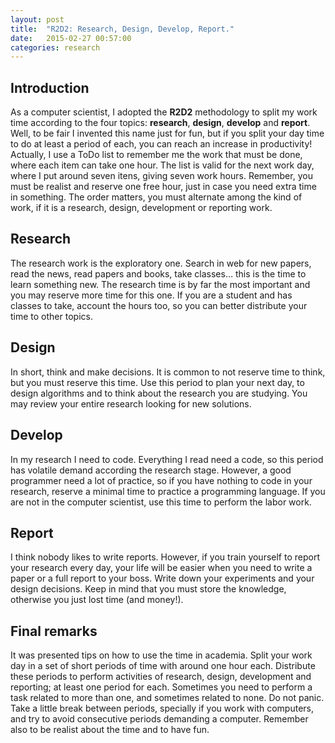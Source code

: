 ```yaml
---
layout: post
title:  "R2D2: Research, Design, Develop, Report."
date:   2015-02-27 00:57:00
categories: research
---
```

## Introduction

As a computer scientist, I adopted the **R2D2** methodology to split my work time according to the four topics: **research**, **design**, **develop** and **report**. Well, to be fair I invented this name just for fun, but if you split your day time to do at least a period of each, you can reach an increase in productivity! Actually, I use a ToDo  list to remember me the work that must be done, where each item can take one hour. The list is valid for the next work day, where I put around seven itens, giving seven work hours. Remember, you must be realist and reserve one free hour, just in case you need extra time in something. The order matters, you must alternate among the kind of work, if it is a research, design, development or reporting work.

## Research

The research work is the exploratory one. Search in web for new papers, read the news, read papers and books, take classes… this is the time to learn something new. The research time is by far the most important and you may reserve more time for this one. If you are a student and has classes to take, account the hours too, so you can better distribute your time to other topics.

## Design

In short, think and make decisions. It is common to not reserve time to think, but you must reserve this time. Use this period to plan your next day, to design algorithms and to think about the research you are studying. You may review your entire research looking for new solutions.

## Develop

In my research I need to code. Everything I read need a code, so this period has volatile demand according the research stage. However, a good programmer need a lot of practice, so if you have nothing to code in your research, reserve a minimal time to practice a programming language. If you are not in the computer scientist, use this time to perform the labor work.

## Report

I think nobody likes to write reports. However, if you train yourself to report your research every day, your life will be easier when you need to write a paper or a full report to your boss. Write down your experiments and your design decisions. Keep in mind that you must store the knowledge, otherwise you just lost time (and money!).

## Final remarks

It was presented tips on how to use the time in academia. Split your work day in a set of short periods of time with around one hour each. Distribute these periods to perform activities of research, design, development and reporting; at least one period for each. Sometimes you need to perform a task related to more than one, and sometimes related to none. Do not panic. Take a little break between periods, specially if you work with computers, and try to avoid consecutive periods demanding a computer. Remember also to be realist about the time and to have fun.
